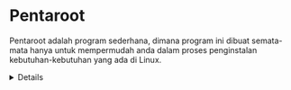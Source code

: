 # Pentaroot
Pentaroot adalah program sederhana, dimana program ini dibuat semata-mata hanya untuk mempermudah anda dalam proses penginstalan kebutuhan-kebutuhan yang ada di Linux.
<details>
## Contoh kebutuhan
  
- [x] Fcrackzip
- [x] GoldenEye
- [x] Ip Tracer
- [x] Nmap
- [x] Oh My Zsh
- [x] Pwnloris
- [x] Python3
- [x] Redhawk
- [x] Rockyou
- [x] Xerxes
  
</details>
